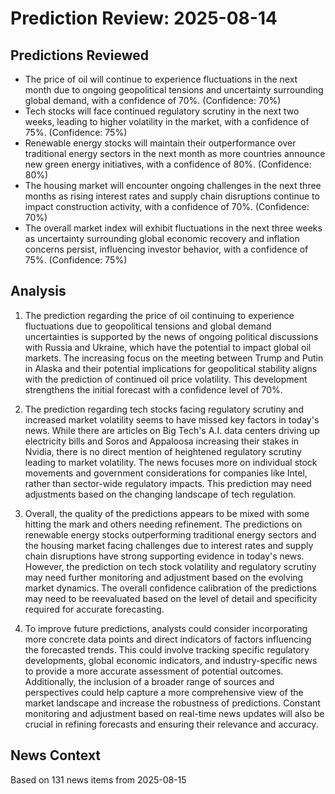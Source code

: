 # Prediction Review: 2025-08-14

## Predictions Reviewed

- The price of oil will continue to experience fluctuations in the next month due to ongoing geopolitical tensions and uncertainty surrounding global demand, with a confidence of 70%. (Confidence: 70%)
- Tech stocks will face continued regulatory scrutiny in the next two weeks, leading to higher volatility in the market, with a confidence of 75%. (Confidence: 75%)
- Renewable energy stocks will maintain their outperformance over traditional energy sectors in the next month as more countries announce new green energy initiatives, with a confidence of 80%. (Confidence: 80%)
- The housing market will encounter ongoing challenges in the next three months as rising interest rates and supply chain disruptions continue to impact construction activity, with a confidence of 70%. (Confidence: 70%)
- The overall market index will exhibit fluctuations in the next three weeks as uncertainty surrounding global economic recovery and inflation concerns persist, influencing investor behavior, with a confidence of 75%. (Confidence: 75%)

## Analysis

1. The prediction regarding the price of oil continuing to experience fluctuations due to geopolitical tensions and global demand uncertainties is supported by the news of ongoing political discussions with Russia and Ukraine, which have the potential to impact global oil markets. The increasing focus on the meeting between Trump and Putin in Alaska and their potential implications for geopolitical stability aligns with the prediction of continued oil price volatility. This development strengthens the initial forecast with a confidence level of 70%.

2. The prediction regarding tech stocks facing regulatory scrutiny and increased market volatility seems to have missed key factors in today's news. While there are articles on Big Tech's A.I. data centers driving up electricity bills and Soros and Appaloosa increasing their stakes in Nvidia, there is no direct mention of heightened regulatory scrutiny leading to market volatility. The news focuses more on individual stock movements and government considerations for companies like Intel, rather than sector-wide regulatory impacts. This prediction may need adjustments based on the changing landscape of tech regulation.

3. Overall, the quality of the predictions appears to be mixed with some hitting the mark and others needing refinement. The predictions on renewable energy stocks outperforming traditional energy sectors and the housing market facing challenges due to interest rates and supply chain disruptions have strong supporting evidence in today's news. However, the prediction on tech stock volatility and regulatory scrutiny may need further monitoring and adjustment based on the evolving market dynamics. The overall confidence calibration of the predictions may need to be reevaluated based on the level of detail and specificity required for accurate forecasting.

4. To improve future predictions, analysts could consider incorporating more concrete data points and direct indicators of factors influencing the forecasted trends. This could involve tracking specific regulatory developments, global economic indicators, and industry-specific news to provide a more accurate assessment of potential outcomes. Additionally, the inclusion of a broader range of sources and perspectives could help capture a more comprehensive view of the market landscape and increase the robustness of predictions. Constant monitoring and adjustment based on real-time news updates will also be crucial in refining forecasts and ensuring their relevance and accuracy.

## News Context

Based on 131 news items from 2025-08-15
